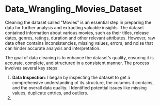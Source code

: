 # Data_Wrangling_Movies_Dataset
Cleaning the dataset called "Movies" is an essential step in preparing the data for further analysis and extracting valuable insights. The dataset contained information about various movies, such as their titles, release dates, genres, ratings, duration and other relevant attributes. However, raw data often contains inconsistencies, missing values, errors, and noise that can hinder accurate analysis and interpretation.

The goal of data cleaning is to enhance the dataset's quality, ensuring it is accurate, complete, and structured in a consistent manner. The process involves several key steps:
1. **Data Inspection**: I began by inspecting the dataset to get a comprehensive understanding of its structure, the columns it contains, and the overall data quality. I Identified potential issues like missing values, duplicate entries, and outliers.
2. 
